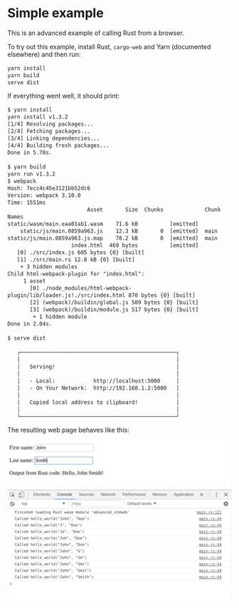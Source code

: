 # Simple example

This is an advanced example of calling Rust from a browser.

To try out this example, install Rust, `cargo-web` and Yarn (documented elsewhere) and then run:

    yarn install
    yarn build
    serve dist

If everything went well, it should print:

    $ yarn install
    yarn install v1.3.2
    [1/4] Resolving packages...
    [2/4] Fetching packages...
    [3/4] Linking dependencies...
    [4/4] Building fresh packages...
    Done in 5.78s.

    $ yarn build
    yarn run v1.3.2
    $ webpack
    Hash: 7ecc4c45e3121bb52dc6
    Version: webpack 3.10.0
    Time: 1551ms
                             Asset       Size  Chunks             Chunk Names
    static/wasm/main.eaa01ab1.wasm    71.6 kB          [emitted]
        static/js/main.0859a963.js    12.3 kB       0  [emitted]  main
    static/js/main.0859a963.js.map    78.2 kB       0  [emitted]  main
                        index.html  469 bytes          [emitted]
       [0] ./src/index.js 605 bytes {0} [built]
       [1] ./src/main.rs 12.8 kB {0} [built]
        + 3 hidden modules
    Child html-webpack-plugin for "index.html":
         1 asset
           [0] ./node_modules/html-webpack-plugin/lib/loader.js!./src/index.html 870 bytes {0} [built]
           [2] (webpack)/buildin/global.js 509 bytes {0} [built]
           [3] (webpack)/buildin/module.js 517 bytes {0} [built]
            + 1 hidden module
    Done in 2.04s.

    $ serve dist

       ┌─────────────────────────────────────────────────┐
       │                                                 │
       │   Serving!                                      │
       │                                                 │
       │   - Local:            http://localhost:5000     │
       │   - On Your Network:  http://192.168.1.2:5000   │
       │                                                 │
       │   Copied local address to clipboard!            │
       │                                                 │
       └─────────────────────────────────────────────────┘

The resulting web page behaves like this:

![Screenshot](./screenshot.png)
